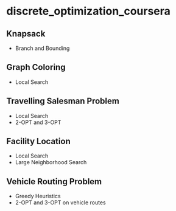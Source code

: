 # discrete_optimization_coursera
## Knapsack
- Branch and Bounding

## Graph Coloring
- Local Search

## Travelling Salesman Problem
- Local Search
- 2-OPT and 3-OPT

## Facility Location
- Local Search
- Large Neighborhood Search

## Vehicle Routing Problem
- Greedy Heuristics
- 2-OPT and 3-OPT on vehicle routes

